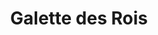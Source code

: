 ---
layout: recette
categories: [recettes]
hidden: true
lang: fr
sitemap: false
title: Galette des Rois
type: sucre
preconditions:
  - La pâte feuilletée, le beurre et les oeufs doivent être à température ambiante
  - Préchauffer le four à 200°C
recettes:
  Pithiviers:
    ingredients: 
      - nom: pâte feuilletée 
        qte: 2
      - nom: sucre glace
        qte: 150
        unite: gr
      - nom: poudre d'amandes
        qte: 250
        unite: gr
      - nom: beurre mou
        qte: 100
        unite: gr
      - nom: oeufs
        qte: 3
      - nom: rhum
        qte: 40
        unite: mL
    etapes:
      - label: Garniture
        details:
          - Mélanger le beurre et le sucre
          - Ajouter les oeufs un à un
          - Ajouter la poudre d'amandes
          - Ajouter le rhum
      - label: Assemblage
        details:
          - Étaler une pâte feuilletée
          - Répartir la garniture au milieu (laisser 2-3 cm sur les bords)
          - Mouiller avec son doigt le bord de la pâte sur 2 cm avec de l'eau
          - Étaler la seconde pâte feuilletée sur la première
          - Bien pincer les bords
          - Badigeonner avec un jaune d'oeuf (sauf le long du bord)
          - Faire un dessin avec la pointe d'un couteau
  Frangipane:
    ingredients: 
      - nom: pâte feuilletée 
        qte: 2
      - nom: lait
        qte: 250
        unite: mL
      - nom: sucre
        qte: 60
        unite: gr
      - nom: farine
        qte: 25
        unite: gr
      - nom: oeuf
        qte: 1
      - nom: jaunes d'oeufs
        qte: 2
      - nom: poudre d'amandes
        qte: 150
        unite: gr
      - nom: sucre glace
        qte: 100
        unite: gr
      - nom: beurre mou
        qte: 125
        unite: gr
      - nom: beurre mou
        qte: 100
        unite: gr
      - nom: oeufs
        qte: 2
      - nom: rhum
        qte: 40
        unite: mL
    etapes:
      - label: "Garniture 1/3 : Crème Pâtissière"
        details:
          - label: Faire la crème pâtissière
            link: /recettes/creme-patissiere
      - label: "Garniture 2/3 : Crème d'amandes"
        details:
          - Mélanger le beurre et le sucre
          - Ajouter les deux oeufs un à un
          - Ajouter la poudre d'amandes
          - Ajouter le rhum
      - label: "Garniture 3/3"
        details:
          - Calculer 30% du poids de la crème d'amandes
          - Peser ce montant en crème pâtissière
          - Mélanger la crème d'amandes avec la crème pâtissière
      - label: Assemblage
        details:
          - Étaler une pâte feuilletée
          - Répartir la garniture au milieu (laisser 2-3 cm sur les bords)
          - Mouiller avec son doigt le bord de la pâte sur 2 cm avec de l'eau
          - Étaler la seconde pâte feuilletée sur la première
          - Bien pincer les bords
          - Badigeonner avec un jaune d'oeuf (sauf le long du bord)
          - Faire un dessin avec la pointe d'un couteau
cuisson: 
  - Cuire 30-35 minutes à 180°C (chaleur tournante, à placer quasiment en bas du four)
  - Cuire 15 minutes à 150°C
notes:
  - Utiliser le dos d'une cuillère et la pointe d'un couteau pour faire les bords
  - Il ne faut pas badigeonner le long du bord car le jaune d'oeuf va empêcher la pâte de gonfler à la cuisson
  - Le rhum peut être remplacé par de l'Amaretto
  - Cette recette convient pour une galette de 25x25 cm. Veiller à ne pas trop surcharger de garniture
---